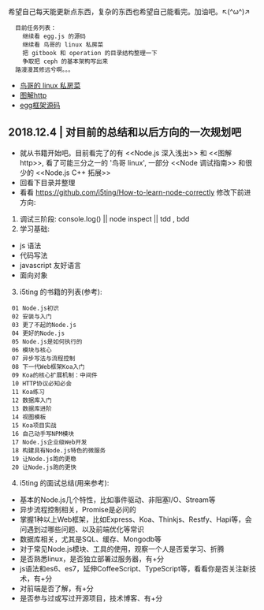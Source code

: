 希望自己每天能更新点东西，复杂的东西也希望自己能看完。加油吧。↖(^ω^)↗

```
  目前任务列表：
    继续看 egg.js 的源码
    继续看 鸟哥的 linux 私房菜
    把 gitbook 和 operation 的目录结构整理一下
    争取把 ceph 的基本架构写出来
  路漫漫其修远兮啊。。。
```

 * [鸟哥的 linux 私房菜 ](https://github.com/hitPenguin/nodeOrNo/tree/master/bird-linux)
 * [图解http](https://github.com/hitPenguin/nodeOrNo/tree/master/learn-http-deeply)
 * [egg框架源码](https://github.com/hitPenguin/nodeOrNo/tree/master/egg-framework)



 ## 2018.12.4 | 对目前的总结和以后方向的一次规划吧

 * 就从书籍开始吧。目前看完了的有 <<Node.js 深入浅出>> 和 <<图解 http>>, 看了可能三分之一的 '鸟哥 linux', 一部分 <<Node 调试指南>> 和很少的 <<Node.js C++ 拓展>>
 * 回看下目录并整理
 * 看看 https://github.com/i5ting/How-to-learn-node-correctly 修改下前进方向:


 1. 调试三阶段: console.log() || node inspect || tdd , bdd
 2. 学习基础:
 * js 语法
 * 代码写法
 * javascript 友好语言
 * 面向对象

 3. i5ting 的书籍的列表(参考): 
 ```
  01 Node.js初识
  02 安装与入门
  03 更了不起的Node.js
  04 更好的Node.js
  05 Node.js是如何执行的
  06 模块与核心
  07 异步写法与流程控制
  08 下一代Web框架Koa入门
  09 Koa的核心扩展机制：中间件
  10 HTTP协议必知必会
  11 Koa练习
  12 数据库入门
  13 数据库进阶
  14 视图模板
  15 Koa项目实战
  16 自己动手写NPM模块
  17 Node.js企业级Web开发
  18 构建具有Node.js特色的微服务
  19 让Node.js跑的更稳
  20 让Node.js跑的更快
 ```
 4. i5ting 的面试总结(用来参考):
 
* 基本的Node.js几个特性，比如事件驱动、非阻塞I/O、Stream等
* 异步流程控制相关，Promise是必问的
* 掌握1种以上Web框架，比如Express、Koa、Thinkjs、Restfy、Hapi等，会问遇到过哪些问题、以及前端优化等常识
* 数据库相关，尤其是SQL、缓存、Mongodb等
* 对于常见Node.js模块、工具的使用，观察一个人是否爱学习、折腾
* 是否熟悉linux，是否独立部署过服务器，有+分
* js语法和es6、es7，延伸CoffeeScript、TypeScript等，看看你是否关注新技术，有+分
* 对前端是否了解，有+分
* 是否参与过或写过开源项目，技术博客、有+分